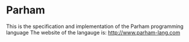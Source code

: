 # Parham
This is the specification and implementation of the Parham programming language
The website of the langauge is: http://www.parham-lang.com

